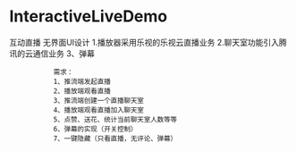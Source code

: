# InteractiveLiveDemo
互动直播
 无界面UI设计
               1.播放器采用乐视的乐视云直播业务
               2.聊天室功能引入腾讯的云通信业务
               3、弹幕


               需求：
               1、推流端发起直播
               2、播放端观看直播
               3、推流端创建一个直播聊天室
               4、播放端观看直播加入聊天室
               5、点赞、送花、统计当前聊天室人数等等
               6、弹幕的实现（开关控制）
               7、一键隐藏（只看直播，无评论、弹幕）
